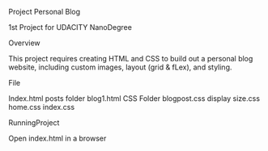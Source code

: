 Project Personal Blog

1st Project for UDACITY NanoDegree

Overview

This project requires creating HTML and CSS to build out a personal blog website, including custom images, layout (grid & fLex), and styling.

File

Index.html
posts folder
 blog1.html
CSS Folder
 blogpost.css
 display size.css
 home.css
 index.css


RunningProject

Open index.html in a browser



